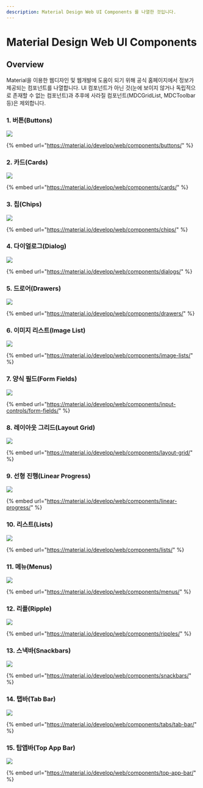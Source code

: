 ```yaml
---
description: Material Design Web UI Components 를 나열한 것입니다.
---
```


# Material Design Web UI Components

## Overview

 Material을 이용한 웹디자인 및 웹개발에 도움이 되기 위해 공식 홈페이지에서 정보가 제공되는 컴포넌트를 나열합니다. UI 컴포넌트가 아닌 것\(눈에 보이지 않거나 독립적으로 존재할 수 없는 컴포넌트\)과 추후에 사라질 컴포넌트\(MDCGridList, MDCToolbar등\)은 제외합니다.



### 1. 버튼\(Buttons\)

![](../.gitbook/assets/image%20%2816%29.png)

{% embed url="https://material.io/develop/web/components/buttons/" %}

### 2. 카드\(Cards\)

![](../.gitbook/assets/image%20%283%29.png)

{% embed url="https://material.io/develop/web/components/cards/" %}

### 3. 칩\(Chips\)

![](../.gitbook/assets/image%20%2812%29.png)

{% embed url="https://material.io/develop/web/components/chips/" %}

### 4. 다이얼로그\(Dialog\)

![](../.gitbook/assets/image%20%285%29.png)

{% embed url="https://material.io/develop/web/components/dialogs/" %}

### 5. 드로어\(Drawers\)

![](../.gitbook/assets/image%20%289%29.png)

{% embed url="https://material.io/develop/web/components/drawers/" %}

### 6. 이미지 리스트\(Image List\)

![](../.gitbook/assets/image%20%2810%29.png)

{% embed url="https://material.io/develop/web/components/image-lists/" %}

### 7. 양식 필드\(Form Fields\)

![](../.gitbook/assets/image.png)

{% embed url="https://material.io/develop/web/components/input-controls/form-fields/" %}

### 8. 레이아웃 그리드\(Layout Grid\)

![](../.gitbook/assets/image%20%286%29.png)

{% embed url="https://material.io/develop/web/components/layout-grid/" %}

### 9. 선형 진행\(Linear Progress\)

![](../.gitbook/assets/image%20%288%29.png)

{% embed url="https://material.io/develop/web/components/linear-progress/" %}

### 10. 리스트\(Lists\)

![](../.gitbook/assets/image%20%287%29.png)

{% embed url="https://material.io/develop/web/components/lists/" %}

### 11. 메뉴\(Menus\)

![](../.gitbook/assets/image%20%2815%29.png)

{% embed url="https://material.io/develop/web/components/menus/" %}

### 12. 리플\(Ripple\)

![](../.gitbook/assets/image%20%2811%29.png)

{% embed url="https://material.io/develop/web/components/ripples/" %}

### 13. 스낵바\(Snackbars\)

![](../.gitbook/assets/image%20%281%29.png)

{% embed url="https://material.io/develop/web/components/snackbars/" %}

### 14. 탭바\(Tab Bar\)

![](../.gitbook/assets/image%20%2814%29.png)

{% embed url="https://material.io/develop/web/components/tabs/tab-bar/" %}

### 15. 탑앱바\(Top App Bar\)

![](../.gitbook/assets/image%20%282%29.png")

{% embed url="https://material.io/develop/web/components/top-app-bar/" %}

